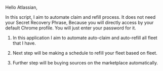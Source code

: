 Hello Atlassian,

In this script, I aim to automate claim and refill process. It does not need your Secret Recovery Phrase,
Because you will directly access by your default Chrome profile. You will just enter your password for it.

1. In this application I aim to automate auto-claim and auto-refill all fleet that I have.

2. Next step will be making a schedule to refill your fleet based on fleet.

3. Further step will be buying sources on the marketplace automatically.

